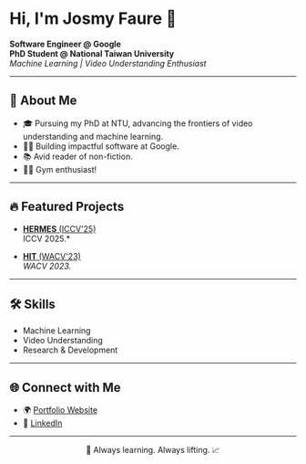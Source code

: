 # Hi, I'm Josmy Faure 👋

**Software Engineer @ Google**  
**PhD Student @ National Taiwan University**  
*Machine Learning | Video Understanding Enthusiast*

---

## 🚀 About Me

- 🎓 Pursuing my PhD at NTU, advancing the frontiers of video understanding and machine learning.
- 👨‍💻 Building impactful software at Google.
- 📚 Avid reader of non-fiction.
- 🏋️‍♂️ Gym enthusiast!

---

## 🔥 Featured Projects

- [**HERMES** (ICCV'25)](https://github.com/joslefaure/HERMES)  
  ICCV 2025.*

- [**HIT** (WACV'23)](https://github.com/joslefaure/HIT)  
  *WACV 2023.*

---

## 🛠️ Skills

- Machine Learning
- Video Understanding
- Research & Development

---

## 🌐 Connect with Me

- 🌍 [Portfolio Website](https://joslefaure.github.io)
- 💼 [LinkedIn](https://www.linkedin.com/in/gueter-josmy-faure-a691bb113)

---

<!-- Fun minimalist divider -->
<p align="center">🌱 Always learning. Always lifting. 📈</p>
